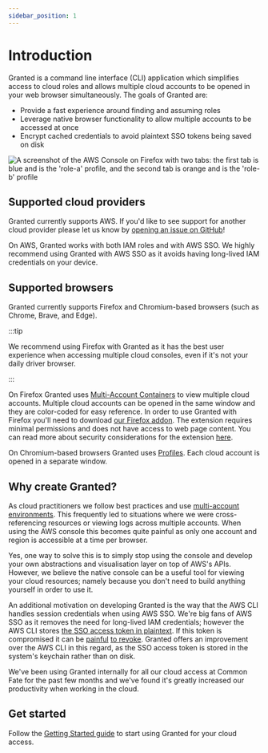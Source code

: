 ```yaml
---
sidebar_position: 1
---
```


# Introduction

Granted is a command line interface (CLI) application which simplifies access to cloud roles and allows multiple cloud accounts to be opened in your web browser simultaneously. The goals of Granted are:

- Provide a fast experience around finding and assuming roles
- Leverage native browser functionality to allow multiple accounts to be accessed at once
- Encrypt cached credentials to avoid plaintext SSO tokens being saved on disk

![A screenshot of the AWS Console on Firefox with two tabs: the first tab is blue and is the 'role-a' profile, and the second tab is orange and is the 'role-b' profile](/img/tab-containers.png)

## Supported cloud providers

Granted currently supports AWS. If you'd like to see support for another cloud provider please let us know by [opening an issue on GitHub](https://github.com/common-fate/granted/issues)!

On AWS, Granted works with both IAM roles and with AWS SSO. We highly recommend using Granted with AWS SSO as it avoids having long-lived IAM credentials on your device.

## Supported browsers

Granted currently supports Firefox and Chromium-based browsers (such as Chrome, Brave, and Edge).

:::tip

We recommend using Firefox with Granted as it has the best user experience when accessing multiple cloud consoles, even if it's not your daily driver browser.

:::

On Firefox Granted uses [Multi-Account Containers](https://support.mozilla.org/en-US/kb/containers) to view multiple cloud accounts. Multiple cloud accounts can be opened in the same window and they are color-coded for easy reference. In order to use Granted with Firefox you'll need to download [our Firefox addon](https://addons.mozilla.org/en-GB/firefox/addon/granted/). The extension requires minimal permissions and does not have access to web page content. You can read more about security considerations for the extension [here](/granted/security).

On Chromium-based browsers Granted uses [Profiles](https://support.google.com/chrome/answer/2364824). Each cloud account is opened in a separate window.

## Why create Granted?

As cloud practitioners we follow best practices and use [multi-account environments](https://aws.amazon.com/organizations/getting-started/best-practices/). This frequently led to situations where we were cross-referencing resources or viewing logs across multiple accounts. When using the AWS console this becomes quite painful as only one account and region is accessible at a time per browser.

Yes, one way to solve this is to simply stop using the console and develop your own abstractions and visualisation layer on top of AWS's APIs. However, we believe the native console can be a useful tool for viewing your cloud resources; namely because you don't need to build anything yourself in order to use it.

An additional motivation on developing Granted is the way that the AWS CLI handles session credentials when using AWS SSO. We're big fans of AWS SSO as it removes the need for long-lived IAM credentials; however the AWS CLI stores [the SSO access token in plaintext](https://aws.amazon.com/premiumsupport/knowledge-center/sso-temporary-credentials/). If this token is compromised it can be [painful](https://stackoverflow.com/questions/65848394/how-to-revoke-a-user-session-when-using-aws-sso) [to revoke](https://blog.christophetd.fr/phishing-for-aws-credentials-via-aws-sso-device-code-authentication/#Containment_8211_revoking_AWS_SSO_access_tokens). Granted offers an improvement over the AWS CLI in this regard, as the SSO access token is stored in the system's keychain rather than on disk.

We've been using Granted internally for all our cloud access at Common Fate for the past few months and we've found it's greatly increased our productivity when working in the cloud.

## Get started

Follow the [Getting Started guide](/granted/getting-started) to start using Granted for your cloud access.
